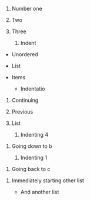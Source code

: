 1.  Number one

2.  Two

3.  Three

    1.  Indent

*   Unordered

*   List

*   Items

    *   Indentatio

1.  Continuing

2.  Previous

3.  List

    1.  Indenting 4 

<!---->

1.  Going down to b

    1.  Indenting 1

<!---->

1.  Going back to c

<!---->

1.  Immediately starting other list

    *   And another list
